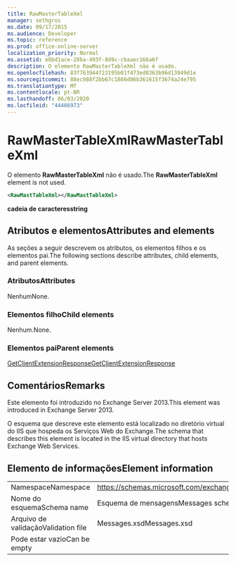 ```yaml
---
title: RawMasterTableXml
manager: sethgros
ms.date: 09/17/2015
ms.audience: Developer
ms.topic: reference
ms.prod: office-online-server
localization_priority: Normal
ms.assetid: e8bd1ace-28ba-493f-8d9c-cbaaec166a6f
description: O elemento RawMasterTableXml não é usado.
ms.openlocfilehash: 83f763944f23195b01f473ed8363b96d13949d1e
ms.sourcegitcommit: 88ec988f2bb67c1866d06b361615f3674a24e795
ms.translationtype: MT
ms.contentlocale: pt-BR
ms.lasthandoff: 06/03/2020
ms.locfileid: "44466973"
---
```

# <a name="rawmastertablexml"></a><span data-ttu-id="7934c-103">RawMasterTableXml</span><span class="sxs-lookup"><span data-stu-id="7934c-103">RawMasterTableXml</span></span>

<span data-ttu-id="7934c-104">O elemento **RawMasterTableXml** não é usado.</span><span class="sxs-lookup"><span data-stu-id="7934c-104">The **RawMasterTableXml** element is not used.</span></span> 
  
```XML
<RawMastTableXml></RawMastTableXml>
```

 <span data-ttu-id="7934c-105">**cadeia de caracteres**</span><span class="sxs-lookup"><span data-stu-id="7934c-105">**string**</span></span>
## <a name="attributes-and-elements"></a><span data-ttu-id="7934c-106">Atributos e elementos</span><span class="sxs-lookup"><span data-stu-id="7934c-106">Attributes and elements</span></span>

<span data-ttu-id="7934c-107">As seções a seguir descrevem os atributos, os elementos filhos e os elementos pai.</span><span class="sxs-lookup"><span data-stu-id="7934c-107">The following sections describe attributes, child elements, and parent elements.</span></span>
  
### <a name="attributes"></a><span data-ttu-id="7934c-108">Atributos</span><span class="sxs-lookup"><span data-stu-id="7934c-108">Attributes</span></span>

<span data-ttu-id="7934c-109">Nenhum</span><span class="sxs-lookup"><span data-stu-id="7934c-109">None.</span></span>
  
### <a name="child-elements"></a><span data-ttu-id="7934c-110">Elementos filho</span><span class="sxs-lookup"><span data-stu-id="7934c-110">Child elements</span></span>

<span data-ttu-id="7934c-111">Nenhum.</span><span class="sxs-lookup"><span data-stu-id="7934c-111">None.</span></span>
  
### <a name="parent-elements"></a><span data-ttu-id="7934c-112">Elementos pai</span><span class="sxs-lookup"><span data-stu-id="7934c-112">Parent elements</span></span>

[<span data-ttu-id="7934c-113">GetClientExtensionResponse</span><span class="sxs-lookup"><span data-stu-id="7934c-113">GetClientExtensionResponse</span></span>](getclientextensionresponse.md)
  
## <a name="remarks"></a><span data-ttu-id="7934c-114">Comentários</span><span class="sxs-lookup"><span data-stu-id="7934c-114">Remarks</span></span>

<span data-ttu-id="7934c-115">Este elemento foi introduzido no Exchange Server 2013.</span><span class="sxs-lookup"><span data-stu-id="7934c-115">This element was introduced in Exchange Server 2013.</span></span>
  
<span data-ttu-id="7934c-116">O esquema que descreve este elemento está localizado no diretório virtual do IIS que hospeda os Serviços Web do Exchange.</span><span class="sxs-lookup"><span data-stu-id="7934c-116">The schema that describes this element is located in the IIS virtual directory that hosts Exchange Web Services.</span></span>
  
## <a name="element-information"></a><span data-ttu-id="7934c-117">Elemento de informações</span><span class="sxs-lookup"><span data-stu-id="7934c-117">Element information</span></span>

|||
|:-----|:-----|
|<span data-ttu-id="7934c-118">Namespace</span><span class="sxs-lookup"><span data-stu-id="7934c-118">Namespace</span></span>  <br/> |https://schemas.microsoft.com/exchange/services/2006/messages  <br/> |
|<span data-ttu-id="7934c-119">Nome do esquema</span><span class="sxs-lookup"><span data-stu-id="7934c-119">Schema name</span></span>  <br/> |<span data-ttu-id="7934c-120">Esquema de mensagens</span><span class="sxs-lookup"><span data-stu-id="7934c-120">Messages schema</span></span>  <br/> |
|<span data-ttu-id="7934c-121">Arquivo de validação</span><span class="sxs-lookup"><span data-stu-id="7934c-121">Validation file</span></span>  <br/> |<span data-ttu-id="7934c-122">Messages.xsd</span><span class="sxs-lookup"><span data-stu-id="7934c-122">Messages.xsd</span></span>  <br/> |
|<span data-ttu-id="7934c-123">Pode estar vazio</span><span class="sxs-lookup"><span data-stu-id="7934c-123">Can be empty</span></span>  <br/> ||
   

